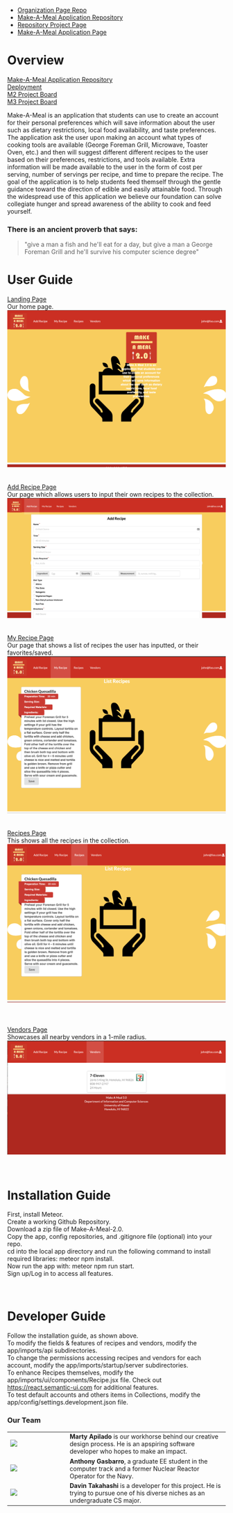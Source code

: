 - [Organization Page Repo](https://github.com/make-a-meal-2-0)
- [Make-A-Meal Application Repository](https://github.com/make-a-meal-2-0/mam2)
- [Repository Project Page](https://github.com/make-a-meal-2-0/mam2/projects/1)
- [Make-A-Meal Application Page](http://makeameal2.meteorapp.com/#/)


# Overview
[Make-A-Meal Application Repository](https://github.com/make-a-meal-2-0/mam2) <br/>
[Deployment](http://makeameal2.meteorapp.com/#/) <br/>
[M2 Project Board](https://github.com/make-a-meal-2-0/mam2/projects/1) <br/>
[M3 Project Board](https://github.com/make-a-meal-2-0/mam2/projects/4) <br/>

Make-A-Meal is an application that students can use to create an account for their personal preferences which will save information about the user such as dietary restrictions, local food availability, and taste preferences. The application ask the user upon making an account what types of cooking tools are available (George Foreman Grill, Microwave, Toaster Oven, etc.) and then will suggest different different recipes to the user based on their preferences, restrictions, and tools available. Extra information will be made available to the user in the form of cost per serving, number of servings per recipe, and time to prepare the recipe. The goal of the application is to help students feed themself through the gentle guidance toward the direction of edible and easily attainable food. Through the widespread use of this application we believe our foundation can solve collegiate hunger and spread awareness of the ability to cook and feed yourself. 

### There is an ancient proverb that says: 
<blockquote>
"give a man a fish and he'll eat for a day, but give a man a George Foreman Grill and he'll survive his computer science degree"
  </blockquote>
  
# User Guide

[Landing Page](https://makeameal2.meteorapp.com/#/) <br/>
Our home page.
<img src="/images/Landingpagev2.png"> 
<br/>
<br/>
<br/>
[Add Recipe Page](http://makeameal2.meteorapp.com/#/add) <br/>
Our page which allows users to input their own recipes to the collection.
<img src="/images/addRecipev2.png"> 
<br/>
<br/>
<br/>
[My Recipe Page](http://makeameal2.meteorapp.com/#/list) <br/>
Our page that shows a list of recipes the user has inputted, or their favorites/saved.
<img src="/images/myRecipesv2.png"> 
<br/>
<br/>
<br/>
[Recipes Page](http://makeameal2.meteorapp.com/#/searchR) <br/>
This shows all the recipes in the collection.
<img src="/images/recipesv2.png"> <br/>
<br/>
<br/>
<br/>
[Vendors Page](http://makeameal2.meteorapp.com/#/searchV) <br/>
Showcases all nearby vendors in a 1-mile radius.
<img src="/images/vendorsv2.png"> 
<br/>
<br/>
<br/>
# Installation Guide
First, install Meteor.  
Create a working Github Repository.  
Download a zip file of Make-A-Meal-2.0.  
Copy the app, config repositories, and .gitignore file (optional) into your repo.  
cd into the local app directory and run the following command to install required libraries: meteor npm install.  
Now run the app with: meteor npm run start.  
Sign up/Log in to access all features.
<br/>
<br/>
<br/>
# Developer Guide
Follow the installation guide, as shown above.  
To modify the fields & features of recipes and vendors, modify the app/imports/api subdirectories.  
To change the permissions accessing recipes and vendors for each account, modify the app/imports/startup/server subdirectories.  
To enhance Recipes themselves, modify the app/imports/ui/components/Recipe.jsx file. Check out https://react.semantic-ui.com for additional features. <br/>
To test default accounts and others items in Collections, modify the app/config/settings.development.json file. 


### Our Team
<table>
  <tr>
    <td width="123">
<img src="https://avatars1.githubusercontent.com/u/33167577?s=460&v=4"/>
      </td>
    <td>
      <strong>Marty Apilado</strong> is our workhorse behind our creative design process. He is an apspiring software developer who hopes to make an impact.
    </td>
    </tr>
  <tr>
    <td width="123">
<img src="https://avatars0.githubusercontent.com/u/19947797?s=460&v=4"/> 
      </td>
    <td>
      <strong>Anthony Gasbarro</strong>, a graduate EE student in the computer track and a former Nuclear Reactor Operator for the Navy.
    </td>
    </tr>
    <tr>
    <td width="123">
<img src="https://avatars2.githubusercontent.com/u/21329545?s=460&v=4"/> 
      </td>
    <td>
      <strong>Davin Takahashi</strong> is a  developer for this project. He is trying to pursue one of his diverse niches as an undergraduate CS major. 
    </td>
    </tr>
</table>

